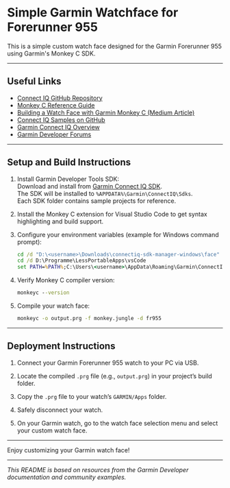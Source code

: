# Simple Garmin Watchface for Forerunner 955

This is a simple custom watch face designed for the Garmin Forerunner 955 using Garmin's Monkey C SDK.

---

## Useful Links

- [Connect IQ GitHub Repository](https://github.com/AndrewKhassapov/connect-iq)  
- [Monkey C Reference Guide](https://developer.garmin.com/connect-iq/reference-guides/monkey-c-reference/)  
- [Building a Watch Face with Garmin Monkey C (Medium Article)](https://medium.com/@earel329/building-a-watch-face-with-garmin-monkey-c-6030a86a4595)  
- [Connect IQ Samples on GitHub](https://github.com/douglasr/connectiq-samples)  
- [Garmin Connect IQ Overview](https://developer.garmin.com/connect-iq/overview/)  
- [Garmin Developer Forums](https://forums.garmin.com/)  

---

## Setup and Build Instructions

1. Install Garmin Developer Tools SDK:  
   Download and install from [Garmin Connect IQ SDK](https://developer.garmin.com/connect-iq/sdk/).  
   The SDK will be installed to `%APPDATA%\Garmin\ConnectIQ\Sdks`.  
   Each SDK folder contains sample projects for reference.

2. Install the Monkey C extension for Visual Studio Code to get syntax highlighting and build support.

3. Configure your environment variables (example for Windows command prompt):

    ```cmd
    cd /d "D:\<username>\Downloads\connectiq-sdk-manager-windows\face"
    cd /d D:\Programme\LessPortableApps\vsCode
    set PATH=%PATH%;C:\Users\<username>\AppData\Roaming\Garmin\ConnectIQ\Sdks\connectiq-sdk-win-8.2.1-2025-06-19-f69b94140\bin;D:\<username>\Programme\LessPortableApps\jdk-22\bin
    ```

4. Verify Monkey C compiler version:

    ```cmd
    monkeyc --version
    ```

5. Compile your watch face:

    ```cmd
    monkeyc -o output.prg -f monkey.jungle -d fr955
    ```

---

## Deployment Instructions

1. Connect your Garmin Forerunner 955 watch to your PC via USB.

2. Locate the compiled `.prg` file (e.g., `output.prg`) in your project’s build folder.

3. Copy the `.prg` file to your watch’s `GARMIN/Apps` folder.

4. Safely disconnect your watch.

5. On your Garmin watch, go to the watch face selection menu and select your custom watch face.

---

Enjoy customizing your Garmin watch face!

---

*This README is based on resources from the Garmin Developer documentation and community examples.*
